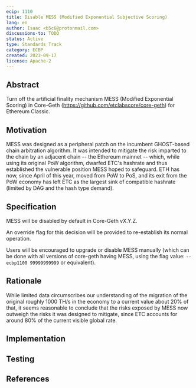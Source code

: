 ```yaml
---
ecip: 1110
title: Disable MESS (Modified Exponential Subjective Scoring)
lang: en
author: Isaac <b5c6@protonmail.com>
discussions-to: TODO
status: Active
type: Standards Track
category: ECBP
created: 2023-09-17
license: Apache-2
---
```


## Abstract

Turn off the artificial finality mechanism MESS (Modified Exponential Scoring) in Core-Geth (https://github.com/etclabscore/core-geth) for Ethereum Classic.

## Motivation

MESS was designed as a peripheral patch on the incumbent GHOST-based chain arbitration algorithm. It was intended to mitigate the risk imparted to the chain by an adjacent chain -- the Ethereum mainnet -- which, while using its original PoW algorithm, dwarfed ETC's hashrate and thus established the vulnerable position MESS hoped to safeguard. ETH has now, since April of this year, moved from PoW to PoS, and its exit from the PoW economy has left ETC as the largest sink of compatible hashrate (limited by DAG and the hash type demand).

## Specification

MESS will be disabled by default in Core-Geth vX.Y.Z. 

An override flag for this decision will be provided to re-establish its normal operation. 

Users will be encouraged to upgrade or disable MESS manually (which can be done with all versions of core-geth having MESS, using the flag value: `--ecbp1100 99999999999` or equivalent).

## Rationale

While limited data circumscribes our understanding of the migration of the original roughly 1000 TH/s in the economy to a current value about 20% of that, it seems reasonable to conclude that the risks exposed by MESS now outweigh the risks it was designed to mitigate, since ETC accounts for around 80% of the current visible global rate.

## Implementation

## Testing

## References

